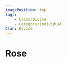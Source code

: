 ```yaml
---
imagePosition: top
tags:
    - Clans/Divine
    - Category/Individual
Clan: Divine
---
```


# Rose

